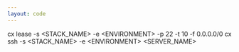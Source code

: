 ```yaml
---
layout: code
---
```


cx lease -s &lt;STACK_NAME&gt; -e &lt;ENVIRONMENT&gt; -p 22 -t 10 -f 0.0.0.0/0
cx ssh -s &lt;STACK_NAME&gt; -e &lt;ENVIRONMENT&gt; &lt;SERVER_NAME&gt;
